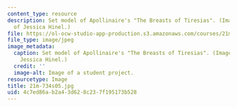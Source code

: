 ```yaml
---
content_type: resource
description: Set model of Apollinaire's "The Breasts of Tiresias". (Image courtesy
  of Jessica Hinel.)
file: https://ol-ocw-studio-app-production.s3.amazonaws.com/courses/21m-734-design-for-the-theater-scenery-spring-2005/4c7ed86ab2a43d628c237f195173b528_21m-734s05.jpg
file_type: image/jpeg
image_metadata:
  caption: Set model of Apollinaire's "The Breasts of Tiresias". (Image courtesy of
    Jessica Hinel.)
  credit: ''
  image-alt: Image of a student project.
resourcetype: Image
title: 21m-734s05.jpg
uid: 4c7ed86a-b2a4-3d62-8c23-7f195173b528
---
```

